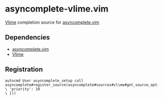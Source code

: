 # asyncomplete-vlime.vim

[Vlime](https://github.com/l04m33/vlime) completion source for [asyncomplete.vim](https://github.com/prabirshrestha/asyncomplete.vim)

## Dependencies

- [asyncomplete.vim](https://github.com/prabirshrestha/asyncomplete.vim)
- [Vlime](https://github.com/l04m33/vlime)

## Registration

```vim
autocmd User asyncomplete_setup call asyncomplete#register_source(asyncomplete#sources#vlime#get_source_options({
\ 'priority': 10
\ }))
```

